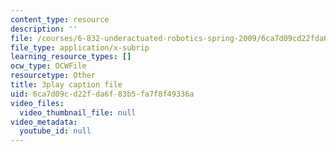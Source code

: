 ```yaml
---
content_type: resource
description: ''
file: /courses/6-832-underactuated-robotics-spring-2009/6ca7d09cd22fda6f83b5fa7f8f49336a_-RRYZ-b9NpI.srt
file_type: application/x-subrip
learning_resource_types: []
ocw_type: OCWFile
resourcetype: Other
title: 3play caption file
uid: 6ca7d09c-d22f-da6f-83b5-fa7f8f49336a
video_files:
  video_thumbnail_file: null
video_metadata:
  youtube_id: null
---
```

